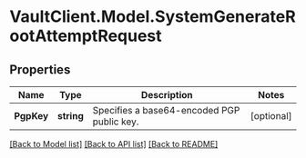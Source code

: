 # VaultClient.Model.SystemGenerateRootAttemptRequest

## Properties

Name | Type | Description | Notes
------------ | ------------- | ------------- | -------------
**PgpKey** | **string** | Specifies a base64-encoded PGP public key. | [optional] 

[[Back to Model list]](../README.md#documentation-for-models) [[Back to API list]](../README.md#documentation-for-api-endpoints) [[Back to README]](../README.md)

